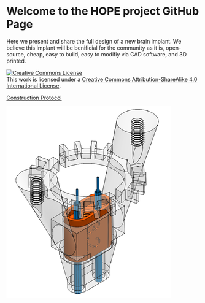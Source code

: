 # Welcome to the HOPE project GitHub Page

Here we present and share the full design of a new brain implant.
We believe this implant will be benificial for the community as it is, open-source, cheap, easy to build, easy to modifiy via CAD software, and 3D printed.

<a rel="license" href="http://creativecommons.org/licenses/by-sa/4.0/"><img alt="Creative Commons License" style="border-width:0" src="https://i.creativecommons.org/l/by-sa/4.0/88x31.png" /></a><br />This work is licensed under a <a rel="license" href="http://creativecommons.org/licenses/by-sa/4.0/">Creative Commons Attribution-ShareAlike 4.0 International License</a>.

[Construction Protocol](https://docs.google.com/document/d/1HBMTf2zAkemH4JGzm5-74FxcKkp1hb2eWU4hFamfCxw/edit)

![body](body.png)
